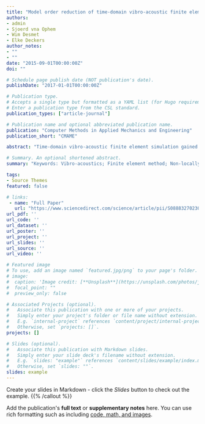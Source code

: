 ```yaml
---
title: "Model order reduction of time-domain vibro-acoustic finite element simulations with non-locally reacting absorbers"
authors:
- admin
- Sjoerd vna Ophem
- Wim Desmet
- Elke Deckers
author_notes:
- ""
- ""
date: "2015-09-01T00:00:00Z"
doi: ""

# Schedule page publish date (NOT publication's date).
publishDate: "2017-01-01T00:00:00Z"

# Publication type.
# Accepts a single type but formatted as a YAML list (for Hugo requirements).
# Enter a publication type from the CSL standard.
publication_types: ["article-journal"]

# Publication name and optional abbreviated publication name.
publication: "Computer Methods in Applied Mechanics and Engineering"
publication_short: "CMAME"

abstract: "Time-domain vibro-acoustic finite element simulation gained considerable interest in recent years because of the rise of some applications such as auralization and virtual sensing. Efficiency and stability are of great importance for this topic. The number of elements needed per wavelength to reach acceptable accuracy often results in a large model size, which requires lots of computational resources and cannot run efficiently. Model order reduction can significantly alleviate this problem by reducing the size of these models, while maintaining the high-fidelity property. However, many model order reduction techniques fail to preserve the stability for non-locally reacting absorbers, which are often accounted for by using the Helmholtz equation with frequency-dependent density and bulk modulus, known as the equivalent fluid method. When discretized into a finite element model, frequency-dependent mass and stiffness matrices are introduced, which hinder the preservation of stability in the context of model order reduction. This paper presents a method that enables the creation of a stable reduced order model of a vibro-acoustic system with non-locally absorbers. This method reforms the Helmholtz equation and considers it as the interconnection of several passive systems. Stacking the states of these subsystems gives the final descriptor representation of the non-locally reacting absorbers. Furthermore, a possible second-order representation of the descriptor model is chosen such that it satisfies the stability-preserving condition under model order reduction. The resulting second-order model is coupled with a vibro-acoustic system in a velocity potential-displacement formulation, leading to a second-order model satisfying the aforementioned stability-preserving condition. The proposed method is successfully verified by several numerical simulations."

# Summary. An optional shortened abstract.
summary: "Keywords: Vibro-acoustics; Finite element method; Non-locally reacting absorbers; Model order reduction; Time domain"

tags:
- Source Themes
featured: false

# links:
 - name: "Full Paper"
   url: "https://www.sciencedirect.com/science/article/pii/S0888327023007550"
url_pdf: ''
url_code: ''
url_dataset: ''
url_poster: ''
url_project: ''
url_slides: ''
url_source: ''
url_video: ''

# Featured image
# To use, add an image named `featured.jpg/png` to your page's folder. 
# image:
#  caption: 'Image credit: [**Unsplash**](https://unsplash.com/photos/jdD8gXaTZsc)'
#  focal_point: ""
#  preview_only: false

# Associated Projects (optional).
#   Associate this publication with one or more of your projects.
#   Simply enter your project's folder or file name without extension.
#   E.g. `internal-project` references `content/project/internal-project/index.md`.
#   Otherwise, set `projects: []`.
projects: []

# Slides (optional).
#   Associate this publication with Markdown slides.
#   Simply enter your slide deck's filename without extension.
#   E.g. `slides: "example"` references `content/slides/example/index.md`.
#   Otherwise, set `slides: ""`.
slides: example
---
```

Create your slides in Markdown - click the *Slides* button to check out the example.
{{% /callout %}}

Add the publication's **full text** or **supplementary notes** here. You can use rich formatting such as including [code, math, and images](https://docs.hugoblox.com/content/writing-markdown-latex/).
